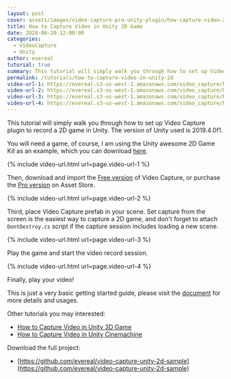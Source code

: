 ```yaml
---
layout: post
cover: assets/images/video-capture-pro-unity-plugin/how-capture-video-2d.png
title: How to Capture Video in Unity 2D Game
date: 2020-06-20 12:00:00
categories:
  - VideoCapture
  - Unity
author: evereal
tutorial: true
summary: This tutorial will simply walk you through how to set up Video Capture plugin to record a 2D game in Unity.
permalink: /tutorials/how-to-capture-video-in-unity-2d
video-url-1: https://evereal.s3-us-west-1.amazonaws.com/video_capture/how_capture_video_2d/1
video-url-2: https://evereal.s3-us-west-1.amazonaws.com/video_capture/how_capture_video_2d/2
video-url-3: https://evereal.s3-us-west-1.amazonaws.com/video_capture/how_capture_video_2d/3
video-url-4: https://evereal.s3-us-west-1.amazonaws.com/video_capture/how_capture_video_2d/4
---
```


This tutorial will simply walk you through how to set up Video Capture plugin to record a 2D game in Unity. The version of Unity used is 2019.4.0f1.

You will need a game, of course, I am using the Unity awesome 2D Game Kit as an example, which you can download <a href="https://assetstore.unity.com/packages/essentials/tutorial-projects/2d-game-kit-107098?aid=1100l9ebS" target="_blank">here</a>.

{% include video-url.html url=page.video-url-1 %}

Then, download and import the [Free version](https://evereal.s3-us-west-1.amazonaws.com/video_capture/VideoCaptureTrial_Latest.unitypackage) of Video Capture, or purchase the <a href="https://assetstore.unity.com/packages/slug/155663?aid=1100l9ebS">Pro version</a> on Asset Store.

{% include video-url.html url=page.video-url-2 %}

Third, place Video Capture prefab in your scene. Set capture from the screen is the easiest way to capture a 2D game, and don't forget to attach `DontDestroy.cs` script if the capture session includes loading a new scene.

{% include video-url.html url=page.video-url-3 %}

Play the game and start the video record session.

{% include video-url.html url=page.video-url-4 %}

Finally, play your video!

This is just a very basic getting started guide, please visit the <a href="/docs/video-capture-pro-unity-plugin/" target="_blank">document</a> for more details and usages.

Other tutorials you may interested:
* [How to Capture Video in Unity 3D Game](/tutorials/how-to-capture-video-in-unity-3d)
* [How to Capture Video in Unity Cinemachine](/tutorials/how-to-capture-video-in-unity-cinemachine)

Download the full project:
* [https://github.com/evereal/video-capture-unity-2d-sample](https://github.com/evereal/video-capture-unity-2d-sample)